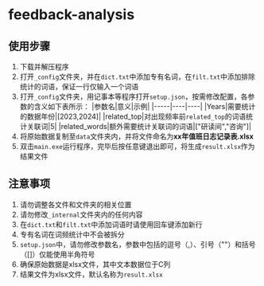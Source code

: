 # feedback-analysis
## 使用步骤
1. 下载并解压程序
2. 打开`_config`文件夹，并在`dict.txt`中添加专有名词，在`filt.txt`中添加排除统计的词语，保证一行仅输入一个词语
3. 打开`_config`文件夹，用记事本等程序打开`setup.json`，按需修改配置，各参数的含义如下表所示：
   |参数名|意义|示例|
   |-----|----|----|
   |Years|需要统计的数据年份|[2023,2024]|
   |related_top|对出现频率前`related_top`的词语统计关联词|5|
   |related_words|额外需要统计关联词的词语|["研读间","咨询"]|
4. 将原始数据复制至`data`文件夹内，并将文件命名为**xx年值班日志记录表.xlsx**
5. 双击`main.exe`运行程序，完毕后按任意键退出即可，将生成`result.xlsx`作为结果文件
## 注意事项
1. 请勿调整各文件和文件夹的相关位置
2. 请勿修改`_internal`文件夹内的任何内容
3. 在`dict.txt`和`filt.txt`中添加词语时请使用回车键添加新行
4. 专有名词在词频统计中不会被拆分
5. `setup.json`中，请勿修改参数名，参数中包括的逗号（,）、引号（""）和括号（[]）仅能使用半角符号
6. 确保原始数据是xlsx文件，其中文本数据位于C列
7. 结果文件为xlsx文件，默认名称为`result.xlsx`
